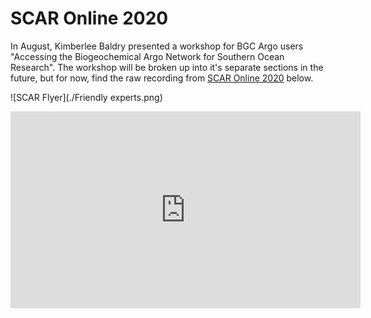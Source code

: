 # SCAR Online 2020
In August, Kimberlee Baldry presented a workshop for BGC Argo users "Accessing the Biogeochemical Argo Network for Southern Ocean Research". The workshop will be broken up into it's separate sections in the future, but for now, find the raw recording from [SCAR Online 2020](https://www.scar2020.org/) below.

![SCAR Flyer](./Friendly experts.png)

<iframe width="560" height="315" src="https://www.youtube.com/embed/HKZ0owuc1zo" frameborder="0" allow="accelerometer; autoplay; encrypted-media; gyroscope; picture-in-picture" allowfullscreen></iframe>
